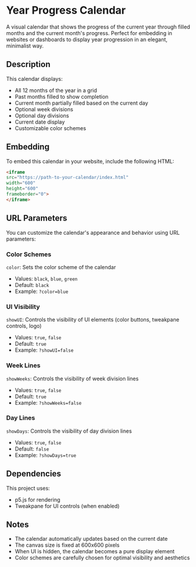 # Year Progress Calendar

A visual calendar that shows the progress of the current year through filled months and the current month's progress. Perfect for embedding in websites or dashboards to display year progression in an elegant, minimalist way.

## Description

This calendar displays:
- All 12 months of the year in a grid
- Past months filled to show completion
- Current month partially filled based on the current day
- Optional week divisions
- Optional day divisions
- Current date display
- Customizable color schemes

## Embedding

To embed this calendar in your website, include the following HTML:

```html
<iframe
src="https://path-to-your-calendar/index.html"
width="600"
height="600"
frameborder="0">
</iframe>
```

## URL Parameters

You can customize the calendar's appearance and behavior using URL parameters:

### Color Schemes
`color`: Sets the color scheme of the calendar
- Values: `black`, `blue`, `green`
- Default: `black`
- Example: `?color=blue`

### UI Visibility
`showUI`: Controls the visibility of UI elements (color buttons, tweakpane controls, logo)
- Values: `true`, `false`
- Default: `true`
- Example: `?showUI=false`

### Week Lines
`showWeeks`: Controls the visibility of week division lines
- Values: `true`, `false`
- Default: `true`
- Example: `?showWeeks=false`

### Day Lines
`showDays`: Controls the visibility of day division lines
- Values: `true`, `false`
- Default: `false`
- Example: `?showDays=true`


## Dependencies

This project uses:
- p5.js for rendering
- Tweakpane for UI controls (when enabled)

## Notes

- The calendar automatically updates based on the current date
- The canvas size is fixed at 600x600 pixels
- When UI is hidden, the calendar becomes a pure display element
- Color schemes are carefully chosen for optimal visibility and aesthetics